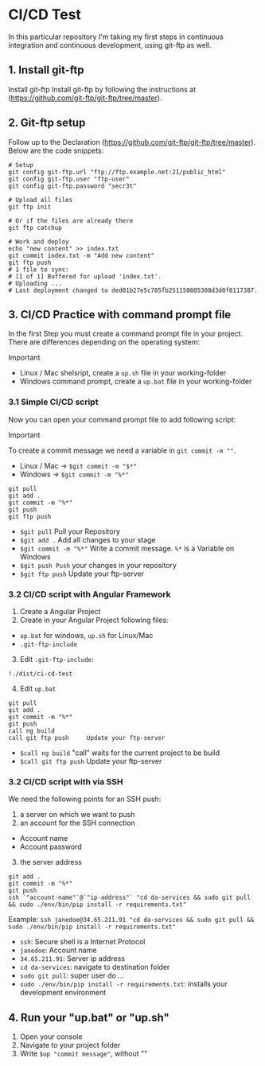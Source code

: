 # CI/CD Test

In this particular repository I'm taking my first steps in continuous integration and continuous development, using git-ftp as well.

## 1. Install git-ftp

Install git-ftp Install git-ftp by following the instructions at (https://github.com/git-ftp/git-ftp/tree/master).

## 2. Git-ftp setup

Follow up to the Declaration (https://github.com/git-ftp/git-ftp/tree/master).
Below are the code snippets:

```
# Setup
git config git-ftp.url "ftp://ftp.example.net:21/public_html"
git config git-ftp.user "ftp-user"
git config git-ftp.password "secr3t"

# Upload all files
git ftp init

# Or if the files are already there
git ftp catchup

# Work and deploy
echo "new content" >> index.txt
git commit index.txt -m "Add new content"
git ftp push
# 1 file to sync:
# [1 of 1] Buffered for upload 'index.txt'.
# Uploading ...
# Last deployment changed to ded01b27e5c785fb251150805308d3d0f8117387.
```

## 3. CI/CD Practice with command prompt file

In the first Step you must create a command prompt file in your project. There are differences depending on the operating system:

> [!IMPORTANT]
>
> - Linux / Mac shelsript, create a `up.sh` file in your working-folder
> - Windows command prompt, create a `up.bat` file in your working-folder

### 3.1 Simple CI/CD script

Now you can open your command prompt file to add following script:

> [!IMPORTANT]
> To create a commit message we need a variable in `git commit -m ""`.
>
> - Linux / Mac -> `$git commit -m "$*"`
> - Windows -> `$git commit -m "%*"`

```
git pull
git add .
git commit -m "%*"
git push
git ftp push
```

- `$git pull` Pull your Repository
- `$git add .` Add all changes to your stage
- `$git commit -m "%*"` Write a commit message. `%*` is a Variable on Windows
- `$git push Push` your changes in your repository
- `$git ftp push` Update your ftp-server

### 3.2 CI/CD script with Angular Framework

1. Create a Angular Project
2. Create in your Angular Project following files:

- `up.bat` for windows, `up.sh` for Linux/Mac
- `.git-ftp-include`

3. Edit `.git-ftp-include`:

```
!./dist/ci-cd-test
```

4. Edit `up.bat`

```
git pull
git add .
git commit -m "%*"
git push
call ng build
call git ftp push     Update your ftp-server
```

- `$call ng build` "call" waits for the current project to be build
- `$call git ftp push` Update your ftp-server

### 3.2 CI/CD script with via SSH

We need the following points for an SSH push:

1. a server on which we want to push
2. an account for the SSH connection

- Account name
- Account password

3. the server address

```
git add .
git commit -m "%*"
git push
ssh `"account-name"`@`"ip-address"` "cd da-services && sudo git pull && sudo ./env/bin/pip install -r requirements.txt"
```

Example: `ssh janedoe@34.65.211.91 "cd da-services && sudo git pull && sudo ./env/bin/pip install -r requirements.txt"`

- `ssh`: Secure shell is a Internet Protocol
- `janedoe`: Account name
- `34.65.211.91`: Server ip address
- `cd da-services`: navigate to destination folder
- `sudo git pull`: super user do ...
- `sudo ./env/bin/pip install -r requirements.txt`: installs your development environment

## 4. Run your "up.bat" or "up.sh"

1. Open your console
2. Navigate to your project folder
3. Write `$up "commit message"`, without ""
